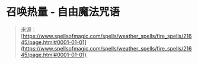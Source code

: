 <!--yml

category: 未分类

date: 2024-06-12 19:05:21

-->

# 召唤热量 - 自由魔法咒语

> 来源：[https://www.spellsofmagic.com/spells/weather_spells/fire_spells/21645/page.html#0001-01-01](https://www.spellsofmagic.com/spells/weather_spells/fire_spells/21645/page.html#0001-01-01)
